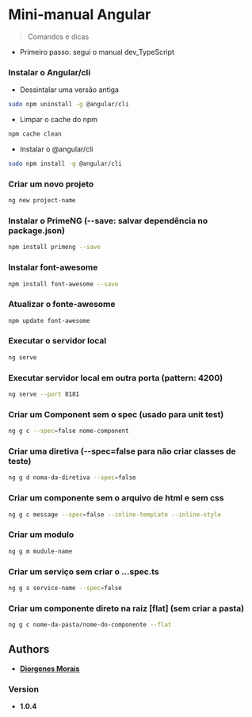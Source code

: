 # Mini-manual Angular

>Comandos e dicas

* Primeiro passo: segui o manual dev_TypeScript

### Instalar o Angular/cli

* Dessintalar uma versão antiga
```bash
sudo npm uninstall -g @angular/cli
```

* Limpar o cache do npm
```bash
npm cache clean
```

* Instalar o @angular/cli
```bash
sudo npm install -g @angular/cli
```

### Criar um novo projeto

```bash
ng new project-name
```

### Instalar o PrimeNG (--save: salvar dependência no package.json)

```bash
npm install primeng --save
```

### Instalar font-awesome

```bash
npm install font-awesome --save
```

### Atualizar o fonte-awesome

```bash
npm update font-awesome
```

### Executar o servidor local

```bash
ng serve
```

### Executar servidor local em outra porta (pattern: 4200)

```bash
ng serve --port 8181
```

### Criar um Component sem o spec (usado para unit test) 

```bash
ng g c --spec=false nome-component
```

### Criar uma diretiva (--spec=false para não criar classes de teste)

```bash
ng g d noma-da-diretiva --spec=false
```

### Criar um componente sem o arquivo de html e sem css

```bash
ng g c message --spec=false --inline-template --inline-style
```

### Criar um modulo

```bash
ng g m mudule-name
```

### Criar um serviço sem criar o ...spec.ts

```bash
ng g s service-name --spec=false
```

### Criar um componente direto na raiz [flat] (sem criar a pasta)

```bash
ng g c nome-da-pasta/nome-do-componente --flat
```

## Authors

* [**Diorgenes Morais**](https://github.com/diorgenesmorais)

### Version

* **1.0.4**
